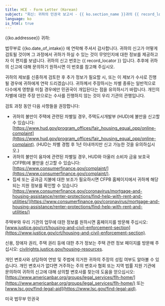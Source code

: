 ```yaml
---
title: HCE - Form Letter (Korean)
subject: "회신: 귀하의 민권국 보고서 - {{ ko.section_name }}과의 {{ record_locator }}"
language: ko
is_html: true
---
```

{{ko.addressee}} 귀하:

법무부로 {{ko.date_of_intake}} 에 연락해 주셔서 감사합니다.  귀하의 신고가 어떻게 검토될 것이며 그 과정에서 귀하가 하실 수 있는 것이 무엇인지에 대한 정보를 제공하고자 이 편지를 보냅니다.  귀하의 신고 번호는 {{ record_locator  }} 입니다.  추후에 귀하의 신고에 대해 문의하기 원하시면 이 번호를 참고해 주십시오.

귀하의 제보를 신중하게 검토한 후 추가 정보가 필요할 시, 또는 이 제보가 수사로 진행될 경우에 귀하에게 연락 드리겠습니다.  귀하께서 주장하시는 차별 종류는 일반적으로 다수에게 영향을 미칠 경우에만 민권국이 개입된다는 점을 유의하시기 바랍니다.  개인의 차별에 대한 주장 만으로는 수사를 진행하지 않는 것이 우리 기관의 관행입니다.

검토 과정 동안 다음 사항들을 권장합니다:
- 귀하의 불만이 주택에 관련된 차별일 경우, 주택도시개발부 (HUD)에 불만을 신고할 수 있습니다: [https://www.hud.gov/program_offices/fair_housing_equal_opp/online-complaint](https://www.hud.gov/program_offices/fair_housing_equal_opp/online-complaint). (HUD는 차별 경험 후 1년 이내까지만 신고 가능한 것을 유의하십시오.)
- 귀하의 불만이 융자에 관련된 차별일 경우, HUD와 아울러 소비자 금융 보호국 (CFPB)에 불만을 신고할 수 있습니다: [https://www.consumerfinance.gov/complaint/](https://www.consumerfinance.gov/complaint/).
- 집세 또는 공과금 지불에 대한 보조가 필요하시면 CFPB 홈페이지에서 귀하께 해당되는 지원 정보를 확인할 수 있습니다 [https://www.consumerfinance.gov/coronavirus/mortgage-and-housing-assistance/renter-protections/find-help-with-rent-and-utilities/](https://www.consumerfinance.gov/coronavirus/mortgage-and-housing-assistance/renter-protections/find-help-with-rent-and-utilities/)

주택부와 우리 기관의 업무에 대한 정보를 원하시면 홈페이지를 방문해 주십시오: [www.justice.gov/crt/housing-and-civil-enforcement-section](https://www.justice.gov/crt/housing-and-civil-enforcement-section).

신용, 장애자 권리, 주택 권리 등에 대한 추가 정보는 주택 관련 정보 페이지를 방문해 주십시오: [civilrights.justice.gov/housing-resources](https://civilrights.justice.gov/housing-resources).

개인 변호사와 상담하여 연방 및 주법에 의거한 귀하의 주장의 성립 여부도 알아볼 수 있습니다.  개인 변호사가 없다면 거주하는 주의 변호사 협회 또는 지역 법률 지원 기관에 문의하여 귀하의 신고에 대해 상의할 변호사를 찾는데 도움을 얻으십시오:  [https://www.americanbar.org/groups/legal_services/flh-home/](https://www.americanbar.org/groups/legal_services/flh-home/) 또는 [www.lsc.gov/find-legal-aid](https://www.lsc.gov/find-legal-aid).

미국 법무부
민권국
